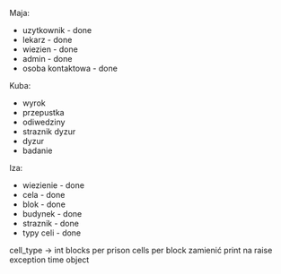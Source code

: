 Maja:
* uzytkownik - done
* lekarz - done
* wiezien - done
* admin - done
* osoba kontaktowa - done

Kuba:
* wyrok
* przepustka
* odiwedziny
* straznik dyzur
* dyzur
* badanie

Iza:
* wiezienie - done
* cela - done
* blok - done
* budynek - done
* straznik - done
* typy celi - done

cell_type -> int
blocks per prison
cells per block
zamienić print na raise exception
time object
